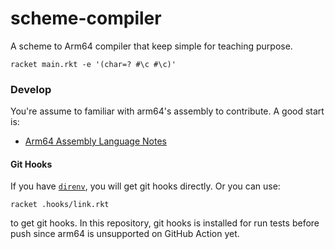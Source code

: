 # scheme-compiler

A scheme to Arm64 compiler that keep simple for teaching purpose.

```shell
racket main.rkt -e '(char=? #\c #\c)'
```

### Develop

You're assume to familiar with arm64's assembly to contribute. A good start is:

- [Arm64 Assembly Language Notes](https://cit.dixie.edu/cs/2810/arm64-assembly.html)

#### Git Hooks

If you have [`direnv`](https://direnv.net/), you will get git hooks directly. Or you can use:

```shell
racket .hooks/link.rkt
```

to get git hooks. In this repository, git hooks is installed for run tests before push since arm64 is unsupported on GitHub Action yet.
